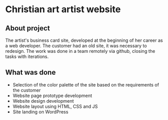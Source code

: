# Christian art artist website

## About project
The artist's business card site, developed at the beginning of her career as a web developer.
The customer had an old site, it was necessary to redesign. The work was done in a team remotely via github, closing the tasks with iterations.

## What was done
- Selection of the color palette of the site based on the requirements of the customer
- Website page prototype development
- Website design development
- Website layout using HTML, CSS and JS
- Site landing on WordPress

